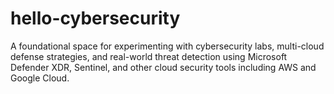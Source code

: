 # hello-cybersecurity
A foundational space for experimenting with cybersecurity labs, multi-cloud defense strategies, and real-world threat detection using Microsoft Defender XDR, Sentinel, and other cloud security tools including AWS and Google Cloud.
